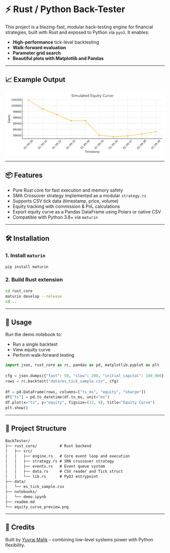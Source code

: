 # ⚡ Rust / Python Back-Tester

This project is a blazing-fast, modular back-testing engine for financial strategies, built with Rust and exposed to Python via `pyo3`. It enables:

- **High-performance** tick-level backtesting
- **Walk-forward evaluation**
- **Parameter grid search**
- **Beautiful plots with Matplotlib and Pandas**

---

## 📈 Example Output

![Equity Curve](equity_curve_output.png)

---

## 📦 Features

- Pure Rust core for fast execution and memory safety
- SMA Crossover strategy implemented as a modular `strategy.rs`
- Supports CSV tick data (timestamp, price, volume)
- Equity tracking with commission & PnL calculations
- Export equity curve as a Pandas DataFrame using Polars or native CSV
- Compatible with Python 3.8+ via `maturin`

---

## 🛠 Installation

### 1. Install `maturin`

```bash
pip install maturin
```

### 2. Build Rust extension

```bash
cd rust_core
maturin develop --release
cd ..
```

---

## 🚀 Usage

Run the demo notebook to:

- Run a single backtest
- View equity curve
- Perform walk-forward testing

```python
import json, rust_core as rc, pandas as pd, matplotlib.pyplot as plt

cfg = json.dumps({"fast": 50, "slow": 200, "initial_capital": 100_000})
rows = rc.backtest("data/es_tick_sample.csv", cfg)

df = pd.DataFrame(rows, columns=["ts_ms", "equity", "sharpe"])
df["ts"] = pd.to_datetime(df.ts_ms, unit="ms")
df.plot(x="ts", y="equity", figsize=(12, 4), title="Equity Curve")
plt.show()
```

---

## 📂 Project Structure

```
BackTester/
├── rust_core/          # Rust backend
│   ├── src/
│   │   ├── engine.rs   # Core event loop and execution
│   │   ├── strategy.rs # SMA crossover strategy
│   │   ├── events.rs   # Event queue system
│   │   ├── data.rs     # CSV reader and Tick struct
│   │   └── lib.rs      # PyO3 entrypoint
├── data/
│   └── es_tick_sample.csv
├── notebooks/
│   └── demo.ipynb
├── readme.md
└── equity_curve_preview.png
```

---

## 🧠 Credits

Built by [Yuvraj Malik](https://github.com/developer-2046) – combining low-level systems power with Python flexibility.